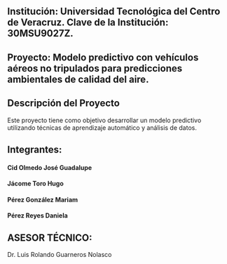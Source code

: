 ## Institución: Universidad Tecnológica del Centro de Veracruz. Clave de la Institución: 30MSU9027Z.

## Proyecto: Modelo predictivo con vehículos aéreos no tripulados para predicciones ambientales de calidad del aire.

## Descripción del Proyecto
Este proyecto tiene como objetivo desarrollar un modelo predictivo utilizando técnicas de aprendizaje automático y análisis de datos.

## Integrantes:
#### Cid Olmedo José Guadalupe
#### Jácome Toro Hugo
#### Pérez González Mariam
#### Pérez Reyes Daniela

## ASESOR TÉCNICO:
Dr. Luis Rolando Guarneros Nolasco
